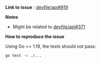 **Link to issue** : [devfile/api#919](https://github.com/devfile/api/issues/919)

**Notes**
- Might be related to [devfile/api#371](https://github.com/devfile/api/issues/371)

**How to reproduce the issue**

Using Go >= 1.19, the tests should not pass:

```bash  
go test -v ./...
```